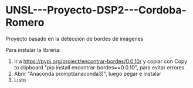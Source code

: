 # UNSL---Proyecto-DSP2---Cordoba-Romero
Proyecto basado en la detección de bordes de imágenes

Para instalar la librería: 
1) Ir a https://pypi.org/project/encontrar-bordes/0.0.10/ y copiar con Copy to clipboard "pip install encontrar-bordes==0.0.10", para evitar errores
2) Abrir "Anaconda prompt(anaconda3)", luego pegar e instalar
3) Listo
